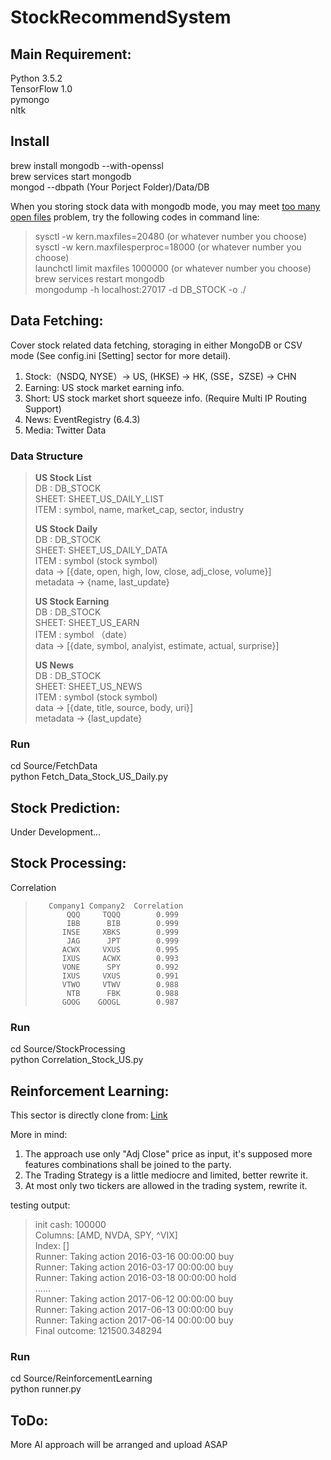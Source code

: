 # StockRecommendSystem


## Main Requirement:
Python 3.5.2   
TensorFlow 1.0   
pymongo   
nltk   

## Install
brew install mongodb --with-openssl   
brew services start mongodb   
mongod --dbpath (Your Porject Folder)/Data/DB  

When you storing stock data with mongodb mode, you may meet [too many open files](https://superuser.com/questions/433746/is-there-a-fix-for-the-too-many-open-files-in-system-error-on-os-x-10-7-1) problem, try the following codes in command line:   
> sysctl -w kern.maxfiles=20480 (or whatever number you choose)   
> sysctl -w kern.maxfilesperproc=18000 (or whatever number you choose)   
> launchctl limit maxfiles 1000000 (or whatever number you choose)   
> brew services restart mongodb   
> mongodump -h localhost:27017 -d DB_STOCK -o ./

## Data Fetching:
Cover stock related data fetching, storaging in either MongoDB or CSV mode (See config.ini [Setting] sector for more detail).   
1. Stock:（NSDQ, NYSE）-> US, (HKSE) -> HK, (SSE，SZSE) -> CHN
2. Earning: US stock market earning info.
3. Short: US stock market short squeeze info. (Require Multi IP Routing Support)
4. News: EventRegistry (6.4.3)
5. Media: Twitter Data

### Data Structure

>   **US Stock List**   
>   DB   : DB_STOCK   
>   SHEET: SHEET_US_DAILY_LIST   
>   ITEM : symbol, name, market_cap, sector, industry   
>     
>   **US Stock Daily**   
>   DB   : DB_STOCK   
>   SHEET: SHEET_US_DAILY_DATA   
>   ITEM : symbol (stock symbol)   
>          data -> [{date, open, high, low, close, adj_close, volume}]   
>          metadata -> {name, last_update}   
>      
>   **US Stock Earning**   
>   DB   : DB_STOCK   
>   SHEET: SHEET_US_EARN   
>   ITEM : symbol （date）   
>          data -> [{date, symbol, analyist, estimate, actual, surprise}]   
>   
>   **US News**   
>   DB   : DB_STOCK   
>   SHEET: SHEET_US_NEWS   
>   ITEM : symbol (stock symbol)   
>          data -> [{date, title, source, body, uri}]   
>          metadata -> {last_update}   

### Run
cd Source/FetchData   
python Fetch_Data_Stock_US_Daily.py   

## Stock Prediction:

Under Development...

## Stock Processing:
Correlation
>        Company1 Company2  Correlation  
>            QQQ     TQQQ        0.999
>            IBB      BIB        0.999
>           INSE     XBKS        0.999
>            JAG      JPT        0.999
>           ACWX     VXUS        0.995
>           IXUS     ACWX        0.993
>           VONE      SPY        0.992
>           IXUS     VXUS        0.991
>           VTWO     VTWV        0.988
>            NTB      FBK        0.988
>           GOOG    GOOGL        0.987

### Run
cd Source/StockProcessing   
python Correlation_Stock_US.py   

## Reinforcement Learning:
This sector is directly clone from: [Link](https://github.com/shenyichen105/Deep-Reinforcement-Learning-in-Stock-Trading)

More in mind:
1. The approach use only "Adj Close" price as input, it's supposed more features combinations shall be joined to the party.
2. The Trading Strategy is a little mediocre and limited, better rewrite it.
3. At most only two tickers are allowed in the trading system, rewrite it.

testing output:
> init cash:  100000  
> Columns: [AMD, NVDA, SPY, ^VIX]  
> Index: []  
> Runner: Taking action 2016-03-16 00:00:00 buy  
> Runner: Taking action 2016-03-17 00:00:00 buy  
> Runner: Taking action 2016-03-18 00:00:00 hold  
> ......  
> Runner: Taking action 2017-06-12 00:00:00 buy  
> Runner: Taking action 2017-06-13 00:00:00 buy  
> Runner: Taking action 2017-06-14 00:00:00 buy  
> Final outcome: 121500.348294  

### Run
cd Source/ReinforcementLearning   
python runner.py   

## ToDo:
More AI approach will be arranged and upload ASAP
